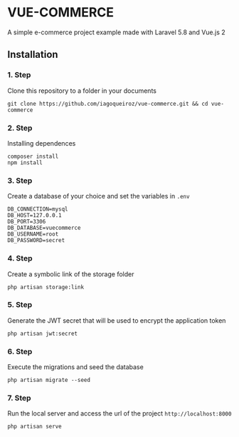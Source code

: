 # VUE-COMMERCE
A simple e-commerce project example made with Laravel 5.8 and Vue.js 2

## Installation

### 1. Step
Clone this repository to a folder in your documents
```shell
git clone https://github.com/iagoqueiroz/vue-commerce.git && cd vue-commerce
```

### 2. Step
Installing dependences
```shell
composer install
npm install
```

### 3. Step
Create a database of your choice and set the variables in `.env`
```env
DB_CONNECTION=mysql
DB_HOST=127.0.0.1
DB_PORT=3306
DB_DATABASE=vuecommerce
DB_USERNAME=root
DB_PASSWORD=secret
```

### 4. Step
Create a symbolic link of the storage folder
```shell
php artisan storage:link
```

### 5. Step
Generate the JWT secret that will be used to encrypt the application token
```shell
php artisan jwt:secret
```

### 6. Step
Execute the migrations and seed the database
```shell
php artisan migrate --seed
```

### 7. Step
Run the local server and access the url of the project `http://localhost:8000`
```shell
php artisan serve
```
